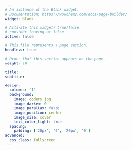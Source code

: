 ```yaml
---
# An instance of the Blank widget.
# Documentation: https://wowchemy.com/docs/page-builder/
widget: blank

# Activate this widget? true/false
# consider leaving at false
active: false 

# This file represents a page section.
headless: true

# Order that this section appears on the page.
weight: 30 

title:
subtitle:

design:
  columns: '1'
  background:
    image: coders.jpg
    image_darken: 0
    image_parallax: false
    image_position: center
    image_size: cover
    text_color_light: true
  spacing:
    padding: ['20px', '0', '20px', '0']
advanced:
  css_class: fullscreen
---
```

